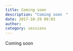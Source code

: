 ```yaml
---
title: Coming soon　
description: "Coming soon　"
date: 2017-10-29 09:03
author: 
category: sessions
---
```

Coming soon　